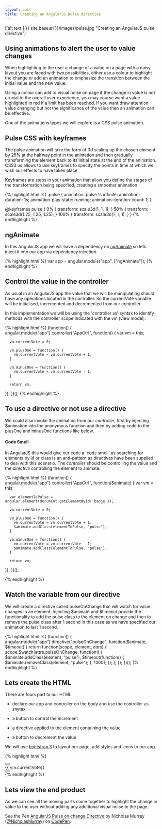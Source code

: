 ```yaml
---
layout: post
title: Creating an AngularJS pulse directive
---
```


![alt text ]({{ site.baseurl }}/images/pulse.jpg "Creating an AngularJS pulse directive")


## Using animations to alert the user to value changes

When highlighting to the user a change of a value on a page with a noisy layout you are faced with two possibilities, 
either use a colour to highlight the change or add an animation to emphasize the transition 
between the initial value and the new value.

Using a colour can add to visual noise on page if the change in value is not crucial to the overall user experience, you may 
course want a value highlighted in red if a limit has been reached. If you want draw attention value changing but not the 
significance of the value then an animation can be effective.

One of the animations types we will explore is a CSS pulse animation.


## Pulse CSS with keyframes

The pulse animation will take the form of 3d scaling up the chosen element by 25% at the halfway point in the animation and 
then gradually transforming the element back to its initial state at the end of the animation. CSS3 us allows to use keyframes 
to specify the points in time at which we wish our effects to have taken place

Keyframes are steps in your animation that allow you define the stages of the transformation being specified, 
creating a smoother animation.

{% highlight html %}
.pulse {
  animation: pulse 1s infinite;
  animation-duration: 1s;
  animation-play-state: running;
  animation-iteration-count: 1;
}

@keyframes pulse {
  0% {
    transform: scale3d(1, 1, 1);
  }
  50% {
    transform: scale3d(1.25, 1.25, 1.25);
  }
  100% {
    transform: scale3d(1, 1, 1);
  }
}
{% endhighlight %}


## ngAnimate

In this AngularJS app we will have a dependency on <a href="https://docs.angularjs.org/api/ngAnimate" target="_blank">ngAnimate</a> 
so lets inject it into our app via dependency injection.

{% highlight html %}
var app = angular.module("app", ["ngAnimate"]);
{% endhighlight %}



## Control the value in the controller

As usual in an AngularJS app the value that we will be manipulating should have any operations located in the controller. So the 
currentVote variable will be initialised, incremented and decremented from our controller. 

In this implementation we will be using the 'controller as' syntax to identify methods with the controller scope indicated 
with the vm (view model).


{% highlight html %}
(function() {
  angular.module("app").controller("AppCtrl", function() {
      var vm = this;

      vm.currentVote = 0;

      vm.plusOne = function() {
        vm.currentVote = vm.currentVote + 1;
      }

      vm.minusOne = function() {
        vm.currentVote = vm.currentVote - 1;
      } 
      
      return vm;
  });
})();
{% endhighlight %}


## To use a directive or not use a directive

We could also invoke the animation from our *controller*, first by injecting $animation into the anonymous function and then 
by adding code to the plusOne and minusOne functions like below.

#### Code Smell

In AngularJS this would give our code a 'code smell' as searching for elements by id or class is an anti-pattern as 
directives have been supplied to deal with this scenario. The *controller* should be controlling the value and the *directive* 
controlling the element to animate.

{% highlight html %}
(function() {
  angular.module("app").controller("AppCtrl", function($animate) {
      var vm = this;
    
      var elementToPulse = angular.element(document.getElementById('badge'));

      vm.currentVote = 0;

      vm.plusOne = function() {
        vm.currentVote = vm.currentVote + 1;
        $animate.addClass(elementToPulse, "pulse");
      }

      vm.minusOne = function() {
        vm.currentVote = vm.currentVote - 1;
        $animate.addClass(elementToPulse, "pulse");
      } 
      
      return vm;
  });
})();

{% endhighlight %}



## Watch the variable from our directive

We will create a directive called pulseOnChange that will watch for value changes in an element. Injecting $animate and 
$timeout provide the functionality to add the pulse class to the element on change and then to remove the pulse class after 
1 second in this case as we have specified our animation to last 1 second.

{% highlight html %}
(function() {
  angular.module("app").directive("pulseOnChange", function($animate, $timeout) {
    return function(scope, element, attrs) {
          scope.$watch(attrs.pulseOnChange, function() {
                  $animate.addClass(element, "pulse");
                  $timeout(function() {
                    $animate.removeClass(element, "pulse");
                  }, 1000);
          });
      };
  });
})();
{% endhighlight %}



## Lets create the HTML

There are fours part to our HTML

* declare our app and controller on the body and use the controller as snytax

* a button to control the increment

* a directive applied to the element containing the value

* a button to decrement the value


We will use <a href="http://getbootstrap.com/" target="_blank">bootstrap 3</a> to layout our page, add 
styles and icons to our app.


{% highlight html %}
<body ng-app="app" ng-controller="AppCtrl as vm">
  
  <div class="jumbotron vertical-center">
    <div class="container text-center">
      <button class="btn btn-success glyphicon glyphicon-thumbs-up" ng-click="vm.plusOne()"></button>
      <div class="badge-container vertical-center">
        <span class="badge" pulse-on-change="vm.currentVote">{{ vm.currentVote}}</span>
      </div>
      <button class="btn btn-success glyphicon glyphicon-thumbs-down" ng-click="vm.minusOne()"></button>
    </div>
  </div>
  
</body>
{% endhighlight %}


## Lets view the end product

As we can see all the moving parts come together to highlight the change in value to the user without adding any additional 
visual noise to the page.

<p data-height="268" data-theme-id="0" data-slug-hash="OMWBWj" data-default-tab="result" data-user="NicholasMurray" class='codepen'>See the Pen <a href='http://codepen.io/NicholasMurray/pen/OMWBWj/'>AngularJS Pulse on change Directive</a> by Nicholas Murray (<a href='http://codepen.io/NicholasMurray'>@NicholasMurray</a>) on <a href='http://codepen.io'>CodePen</a>.</p>
<script async src="//assets.codepen.io/assets/embed/ei.js"></script>


 



